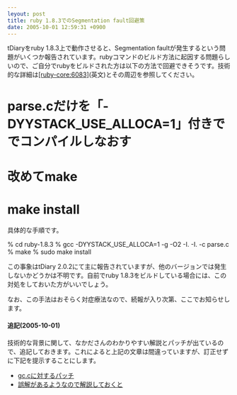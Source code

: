 ```yaml
---
leyout: post
title: ruby 1.8.3でのSegmentation fault回避策
date: 2005-10-01 12:59:31 +0900
---
```

tDiaryをruby 1.8.3上で動作させると、Segmentation faultが発生するという問題がいくつか報告されています。rubyコマンドのビルド方法に起因する問題らしいので、ご自分でrubyをビルドされた方は以下の方法で回避できそうです。技術的な詳細は[[ruby-core:6083]](http://blade.nagaokaut.ac.jp/cgi-bin/scat.rb/ruby/ruby-core/6083)(英文)とその周辺を参照してください。

# parse.cだけを「-DYYSTACK_USE_ALLOCA=1」付きででコンパイルしなおす
# 改めてmake
# make install

具体的な手順です。

 % cd ruby-1.8.3
 % gcc -DYYSTACK_USE_ALLOCA=1 -g -O2 -I. -I. -c parse.c
 % make
 % sudo make install

この事象はtDiary 2.0.2にて主に報告されていますが、他のバージョンでは発生しないかどうかは不明です。自前でruby 1.8.3をビルドしている場合には、この対処をしておいた方がいいでしょう。

なお、この手法はおそらく対症療法なので、続報が入り次第、ここでお知らせします。

#### 追記(2005-10-01)
技術的な背景に関して、なかださんのわかりやすい解説とパッチが出ているので、追記しておきます。これによると上記の文章は間違っていますが、訂正せずに下記を提示することにします。

* [gc.cに対するパッチ](http://blade.nagaokaut.ac.jp/cgi-bin/scat.rb/ruby/ruby-list/41204)
* [誤解があるようなので解説しておくと](http://www.rubyist.net/~nobu/t/20050930.html#p02)


